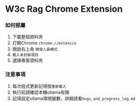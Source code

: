 # W3c Rag Chrome Extension

### 如何部屬
1. 下載整個資料夾
2. 打開Chrome `chrome://extensio`
3. 開啟右上角 `開發人員模式`
4. `載入未封裝項目`
5. 選擇專案資料夾

### 注意事項
1. 每次程式更新記得按`重新載入`
2. 執行前請確認本機ollama有開
3. 記得設定ollama環境變數，詳細請看`bugs_and_progress_log.md`
